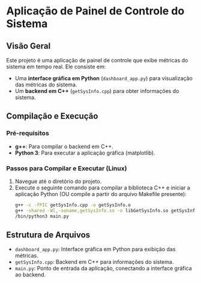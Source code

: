 # Aplicação de Painel de Controle do Sistema

## Visão Geral
Este projeto é uma aplicação de painel de controle que exibe métricas do sistema em tempo real. Ele consiste em:
- Uma **interface gráfica em Python** (`dashboard_app.py`) para visualização das métricas do sistema.
- Um **backend em C++** (`getSysInfo.cpp`) para obter informações do sistema.

## Compilação e Execução

### Pré-requisitos
- **g++**: Para compilar o backend em C++.
- **Python 3**: Para executar a aplicação gráfica (matplotlib).

### Passos para Compilar e Executar (Linux)
1. Navegue até o diretório do projeto.
2. Execute o seguinte comando para compilar a biblioteca C++ e iniciar a aplicação Python (OU compile a partir do arquivo Makefile presente):
    ```bash
    g++ -c -fPIC getSysInfo.cpp -o getSysInfo.o
    g++ -shared -Wl,-soname,getSysInfo.so -o libGetSysInfo.so getSysInfo.o
    /bin/python3 main.py
    ```

## Estrutura de Arquivos
- `dashboard_app.py`: Interface gráfica em Python para exibição das métricas.
- `getSysInfo.cpp`: Backend em C++ para informações do sistema.
- `main.py`: Ponto de entrada da aplicação, conectando a interface gráfica ao backend.
